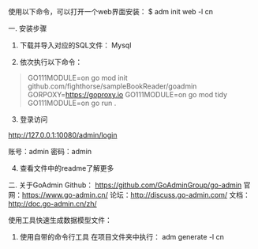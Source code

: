 


使用以下命令，可以打开一个web界面安装：
$ adm init web -l cn


一. 安装步骤
1. 下载并导入对应的SQL文件：
Mysql

2. 依次执行以下命令：

> GO111MODULE=on go mod init github.com/fighthorse/sampleBookReader/goadmin
> GORPOXY=https://goproxy.io GO111MODULE=on go mod tidy
> GO111MODULE=on go run .
> 
3. 登录访问

http://127.0.0.1:10080/admin/login

账号：admin  密码：admin

4. 查看文件中的readme了解更多

二. 关于GoAdmin
Github： https://github.com/GoAdminGroup/go-admin
官网：https://www.go-admin.cn/
论坛：http://discuss.go-admin.com/
文档：http://doc.go-admin.cn/zh/

使用工具快速生成数据模型文件：
1) 使用自带的命令行工具
在项目文件夹中执行：
adm generate -l cn